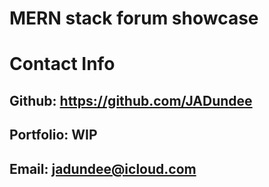# MERN stack forum showcase
# Contact Info
## Github: https://github.com/JADundee
## Portfolio: WIP
## Email: jadundee@icloud.com